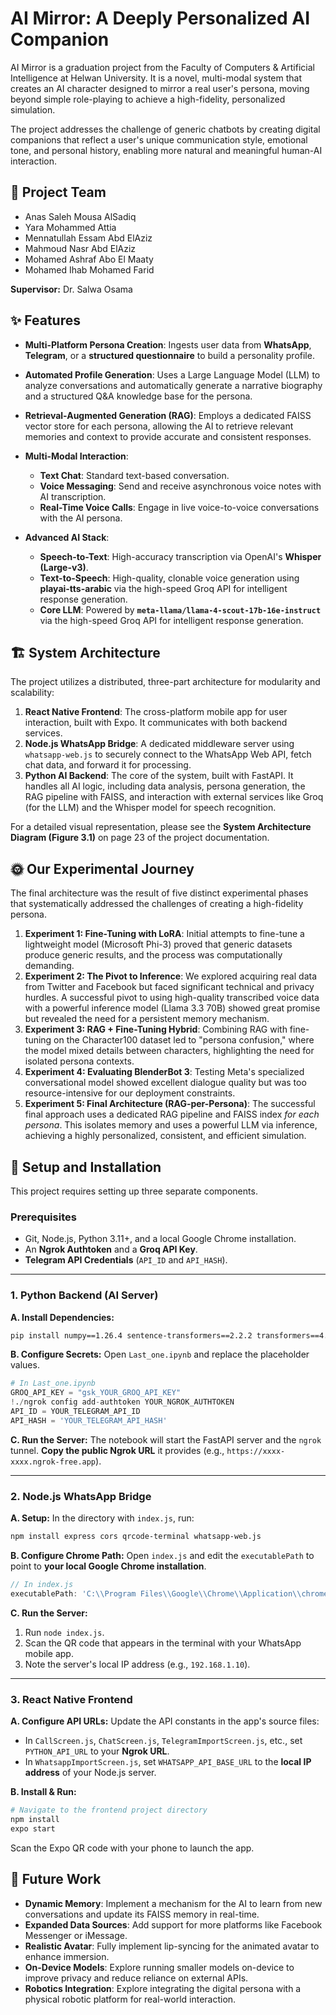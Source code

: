 # AI Mirror: A Deeply Personalized AI Companion

AI Mirror is a graduation project from the Faculty of Computers & Artificial Intelligence at Helwan University. It is a novel, multi-modal system that creates an AI character designed to mirror a real user's persona, moving beyond simple role-playing to achieve a high-fidelity, personalized simulation.

The project addresses the challenge of generic chatbots by creating digital companions that reflect a user's unique communication style, emotional tone, and personal history, enabling more natural and meaningful human-AI interaction.

## 👥 Project Team

* Anas Saleh Mousa AlSadiq
* Yara Mohammed Attia
* Mennatullah Essam Abd ElAziz
* Mahmoud Nasr Abd ElAziz
* Mohamed Ashraf Abo El Maaty
* Mohamed Ihab Mohamed Farid

**Supervisor:** Dr. Salwa Osama

## ✨ Features

* **Multi-Platform Persona Creation**: Ingests user data from **WhatsApp**, **Telegram**, or a **structured questionnaire** to build a personality profile.
* **Automated Profile Generation**: Uses a Large Language Model (LLM) to analyze conversations and automatically generate a narrative biography and a structured Q\&A knowledge base for the persona.
* **Retrieval-Augmented Generation (RAG)**: Employs a dedicated FAISS vector store for each persona, allowing the AI to retrieve relevant memories and context to provide accurate and consistent responses.
* **Multi-Modal Interaction**:

  * **Text Chat**: Standard text-based conversation.
  * **Voice Messaging**: Send and receive asynchronous voice notes with AI transcription.
  * **Real-Time Voice Calls**: Engage in live voice-to-voice conversations with the AI persona.
* **Advanced AI Stack**:

  * **Speech-to-Text**: High-accuracy transcription via OpenAI's **Whisper (Large-v3)**.
  * **Text-to-Speech**: High-quality, clonable voice generation using **playai-tts-arabic** via the high-speed Groq API for intelligent response generation.
  * **Core LLM**: Powered by **`meta-llama/llama-4-scout-17b-16e-instruct`** via the high-speed Groq API for intelligent response generation.

## 🏗️ System Architecture

The project utilizes a distributed, three-part architecture for modularity and scalability:

1. **React Native Frontend**: The cross-platform mobile app for user interaction, built with Expo. It communicates with both backend services.
2. **Node.js WhatsApp Bridge**: A dedicated middleware server using `whatsapp-web.js` to securely connect to the WhatsApp Web API, fetch chat data, and forward it for processing.
3. **Python AI Backend**: The core of the system, built with FastAPI. It handles all AI logic, including data analysis, persona generation, the RAG pipeline with FAISS, and interaction with external services like Groq (for the LLM) and the Whisper model for speech recognition.

For a detailed visual representation, please see the **System Architecture Diagram (Figure 3.1)** on page 23 of the project documentation.

## 🌞 Our Experimental Journey

The final architecture was the result of five distinct experimental phases that systematically addressed the challenges of creating a high-fidelity persona.

1. **Experiment 1: Fine-Tuning with LoRA**: Initial attempts to fine-tune a lightweight model (Microsoft Phi-3) proved that generic datasets produce generic results, and the process was computationally demanding.
2. **Experiment 2: The Pivot to Inference**: We explored acquiring real data from Twitter and Facebook but faced significant technical and privacy hurdles. A successful pivot to using high-quality transcribed voice data with a powerful inference model (Llama 3.3 70B) showed great promise but revealed the need for a persistent memory mechanism.
3. **Experiment 3: RAG + Fine-Tuning Hybrid**: Combining RAG with fine-tuning on the Character100 dataset led to "persona confusion," where the model mixed details between characters, highlighting the need for isolated persona contexts.
4. **Experiment 4: Evaluating BlenderBot 3**: Testing Meta's specialized conversational model showed excellent dialogue quality but was too resource-intensive for our deployment constraints.
5. **Experiment 5: Final Architecture (RAG-per-Persona)**: The successful final approach uses a dedicated RAG pipeline and FAISS index *for each persona*. This isolates memory and uses a powerful LLM via inference, achieving a highly personalized, consistent, and efficient simulation.

## 🚀 Setup and Installation

This project requires setting up three separate components.

### Prerequisites

* Git, Node.js, Python 3.11+, and a local Google Chrome installation.
* An **Ngrok Authtoken** and a **Groq API Key**.
* **Telegram API Credentials** (`API_ID` and `API_HASH`).

---

### 1. Python Backend (AI Server)

**A. Install Dependencies:**

```bash
pip install numpy==1.26.4 sentence-transformers==2.2.2 transformers==4.40.1 huggingface_hub==0.22.2 TTS==0.22.0 faiss-cpu==1.7.4 "git+https://github.com/openai/whisper.git" fastapi==0.100.0 uvicorn==0.22.0 python-multipart telethon gTTS httpx
```

**B. Configure Secrets:**
Open `Last_one.ipynb` and replace the placeholder values.

```python
# In Last_one.ipynb
GROQ_API_KEY = "gsk_YOUR_GROQ_API_KEY"
!./ngrok config add-authtoken YOUR_NGROK_AUTHTOKEN
API_ID = YOUR_TELEGRAM_API_ID
API_HASH = 'YOUR_TELEGRAM_API_HASH'
```

**C. Run the Server:**
The notebook will start the FastAPI server and the `ngrok` tunnel. **Copy the public Ngrok URL** it provides (e.g., `https://xxxx-xxxx.ngrok-free.app`).

---

### 2. Node.js WhatsApp Bridge

**A. Setup:**
In the directory with `index.js`, run:

```bash
npm install express cors qrcode-terminal whatsapp-web.js
```

**B. Configure Chrome Path:**
Open `index.js` and edit the `executablePath` to point to **your local Google Chrome installation**.

```javascript
// In index.js
executablePath: 'C:\\Program Files\\Google\\Chrome\\Application\\chrome.exe', // Example for Windows
```

**C. Run the Server:**

1. Run `node index.js`.
2. Scan the QR code that appears in the terminal with your WhatsApp mobile app.
3. Note the server's local IP address (e.g., `192.168.1.10`).

---

### 3. React Native Frontend

**A. Configure API URLs:**
Update the API constants in the app's source files:

* In `CallScreen.js`, `ChatScreen.js`, `TelegramImportScreen.js`, etc., set `PYTHON_API_URL` to your **Ngrok URL**.
* In `WhatsappImportScreen.js`, set `WHATSAPP_API_BASE_URL` to the **local IP address** of your Node.js server.

**B. Install & Run:**

```bash
# Navigate to the frontend project directory
npm install
expo start
```

Scan the Expo QR code with your phone to launch the app.

## 🔮 Future Work

* **Dynamic Memory**: Implement a mechanism for the AI to learn from new conversations and update its FAISS memory in real-time.
* **Expanded Data Sources**: Add support for more platforms like Facebook Messenger or iMessage.
* **Realistic Avatar**: Fully implement lip-syncing for the animated avatar to enhance immersion.
* **On-Device Models**: Explore running smaller models on-device to improve privacy and reduce reliance on external APIs.
* **Robotics Integration**: Explore integrating the digital persona with a physical robotic platform for real-world interaction.
